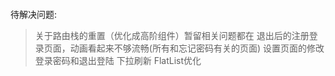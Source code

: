 

####
待解决问题:
> 关于路由栈的重置（优化成高阶组件）暂留相关问题都在 退出后的注册登录页面，动画看起来不够流畅(所有和忘记密码有关的页面)
> 设置页面的修改登录密码和退出登陆
> 下拉刷新
> FlatList优化